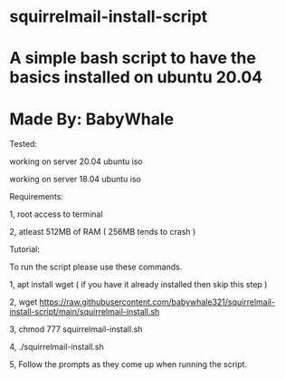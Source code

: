 # squirrelmail-install-script
# A simple bash script to have the basics installed on ubuntu 20.04
# Made By: BabyWhale

 Tested:
 
 working on server 20.04 ubuntu iso
 
 working on server 18.04 ubuntu iso

Requirements:

1, root access to terminal

2, atleast 512MB of RAM ( 256MB tends to crash )


Tutorial:

To run the script please use these commands.

1, apt install wget ( if you have it already installed then skip this step )

2, wget https://raw.githubusercontent.com/babywhale321/squirrelmail-install-script/main/squirrelmail-install.sh

3, chmod 777 squirrelmail-install.sh

4, ./squirrelmail-install.sh

5, Follow the prompts as they come up when running the script.
 

